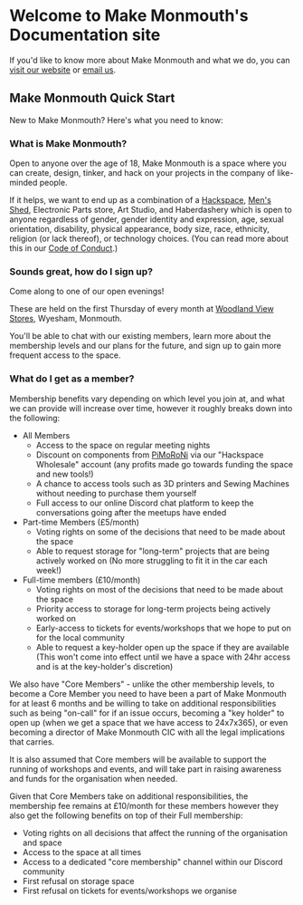# Welcome to Make Monmouth's Documentation site

If you'd like to know more about Make Monmouth and what we do, you can [visit our website](https://www.makemonmouth.co.uk/) or [email us](mailto:info@makemonmouth.co.uk).

## Make Monmouth Quick Start

New to Make Monmouth? Here's what you need to know:

### What is Make Monmouth?

Open to anyone over the age of 18, Make Monmouth is a space where you can create, design, tinker, and hack on your projects in the company of like-minded people.

If it helps, we want to end up as a combination of a [Hackspace](https://hackspace.org.uk), [Men's Shed](https://menssheds.org.uk/), Electronic Parts store, Art Studio, and Haberdashery which is open to anyone regardless of gender, gender identity and expression, age, sexual orientation, disability, physical appearance, body size, race, ethnicity, religion (or lack thereof), or technology choices. (You can read more about this in our [Code of Conduct](/en/latest/code-of-conduct).)

### Sounds great, how do I sign up?

Come along to one of our open evenings!

These are held on the first Thursday of every month at [Woodland View Stores](https://goo.gl/maps/cJkfhT5tCQ3i8Az88), Wyesham, Monmouth.

You'll be able to chat with our existing members, learn more about the membership levels and our plans for the future, and sign up to gain more frequent access to the space.

### What do I get as a member?

Membership benefits vary depending on which level you join at, and what we can provide will increase over time, however it roughly breaks down into the following:

* All Members
    * Access to the space on regular meeting nights
    * Discount on components from [PiMoRoNi](https://www.pimoroni.com/) via our "Hackspace Wholesale" account (any profits made go towards funding the space and new tools!)
    * A chance to access tools such as 3D printers and Sewing Machines without needing to purchase them yourself
    * Full access to our online Discord chat platform to keep the conversations going after the meetups have ended
* Part-time Members (£5/month)
    * Voting rights on some of the decisions that need to be made about the space
    * Able to request storage for "long-term" projects that are being actively worked on (No more struggling to fit it in the car each week!)
* Full-time members (£10/month)
    * Voting rights on most of the decisions that need to be made about the space
    * Priority access to storage for long-term projects being actively worked on
    * Early-access to tickets for events/workshops that we hope to put on for the local community
    * Able to request a key-holder open up the space if they are available (This won't come into effect until we have a space with 24hr access and is at the key-holder's discretion)

We also have "Core Members" - unlike the other membership levels, to become a Core Member you need to have been a part of Make Monmouth for at least 6 months and be willing to take on additional responsibilities such as being "on-call" for if an issue occurs, becoming a "key holder" to open up (when we get a space that we have access to 24x7x365), or even becoming a director of Make Monmouth CIC with all the legal implications that carries.

It is also assumed that Core members will be available to support the running of workshops and events, and will take part in raising awareness and funds for the organisation when needed.

Given that Core Members take on additional responsibilities, the membership fee remains at £10/month for these members however they also get the following benefits on top of their Full membership:

* Voting rights on all decisions that affect the running of the organisation and space
* Access to the space at all times
* Access to a dedicated "core membership" channel within our Discord community
* First refusal on storage space
* First refusal on tickets for events/workshops we organise
